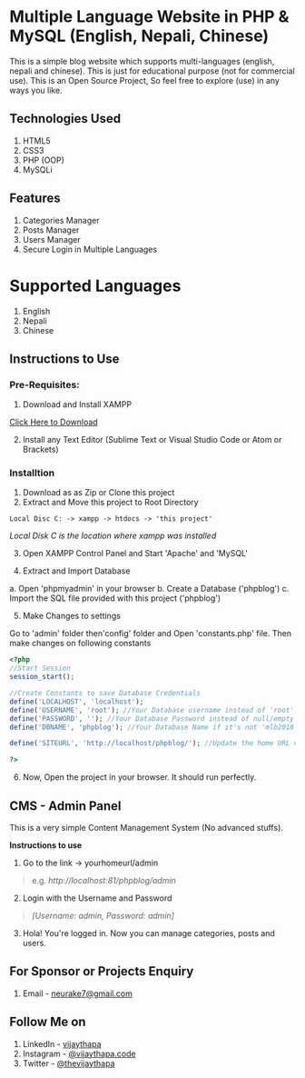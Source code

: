 # Multiple Language Website in PHP & MySQL (English, Nepali, Chinese)
This is a simple blog website which supports multi-languages (english, nepali and chinese). This is just for educational purpose (not for commercial use).
This is an Open Source Project, So feel free to explore (use) in any ways you like.

## Technologies Used
1. HTML5
2. CSS3
3. PHP (OOP)
4. MySQLi 


## Features
1. Categories Manager
2. Posts Manager
3. Users Manager
4. Secure Login in Multiple Languages

# Supported Languages
1. English
2. Nepali
3. Chinese

## Instructions to Use

### Pre-Requisites:

1. Download and Install XAMPP

[Click Here to Download](https://www.apachefriends.org/index.html)

2. Install any Text Editor (Sublime Text or Visual Studio Code or Atom or Brackets)

### Installtion

1. Download as as Zip or Clone this project
2. Extract and Move this project to Root Directory
```
Local Disc C: -> xampp -> htdocs -> 'this project'
```
*Local Disk C is the location where xampp was installed*

3. Open XAMPP Control Panel and Start 'Apache' and 'MySQL'

4. Extract and Import Database

a. Open 'phpmyadmin' in your browser
b. Create a Database ('phpblog')
c. Import the SQL file provided with this project ('phpblog')

5. Make Changes to settings

Go to 'admin' folder then'config' folder and Open 'constants.php' file. Then make changes on following constants
```php
<?php 
//Start Session
session_start();

//Create Constants to save Database Credentials
define('LOCALHOST', 'localhost');
define('USERNAME', 'root'); //Your Database username instead of 'root'
define('PASSWORD', ''); //Your Database Password instead of null/empty
define('DBNAME', 'phpblog'); //Your Database Name if it's not 'mlb2018'

define('SITEURL', 'http://localhost/phpblog/'); //Update the home URL of the project if you have changed port number or it's live on server

?>
```

6. Now, Open the project in your browser. It should run perfectly.


## CMS - Admin Panel
This is a very simple Content Management System (No advanced stuffs). 

**Instructions to use**
1. Go to the link -> yourhomeurl/admin  
>e.g. *http://localhost:81/phpblog/admin*
2. Login with the Username and Password 
>*[Username: admin, Password: admin]*
3. Hola! You're logged in. Now you can manage categories, posts and users.

## For Sponsor or Projects Enquiry
1. Email - neurake7@gmail.com

## Follow Me on
1. LinkedIn - [vijaythapa](https://www.linkedin.com/in/neurake/ "Vishal Thombre on LinkedIn")
2. Instagram - [@vijaythapa.code](https://www.instagram/neurake7/ "Vishal Thombre on Instagram")
5. Twitter - [@thevijaythapa](https://www.twitter.com/neurake7 "Vishal Thombre on Twitter")


